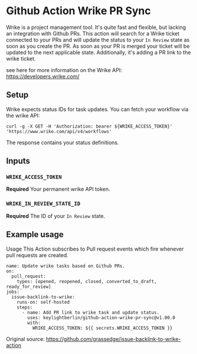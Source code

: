 # Github Action Wrike PR Sync

Wrike is a project management tool. It's quite fast and flexible, but lacking an integration with Github PRs.
This action will search for a Wrike ticket connected to your PRs and will update the status to your `In Review` state as soon as you create the PR.
As soon as your PR is merged your ticket will be updated to the next applicable state. Additionally, it's adding a PR link to the wrike ticket.

see here for more information on the Wrike API: https://developers.wrike.com/

## Setup 
Wrike expects status IDs for task updates. You can fetch your workflow via the wrike API:

```
curl -g -X GET -H 'Authorization: bearer ${WRIKE_ACCESS_TOKEN}' 'https://www.wrike.com/api/v4/workflows'
```

The response contains your status definitions.


## Inputs

### `WRIKE_ACCESS_TOKEN`

**Required** Your permanent wrike API token.


### `WRIKE_IN_REVIEW_STATE_ID`

**Required** The ID of your `In Review` state.

## Example usage
Usage
This Action subscribes to Pull request events which fire whenever pull requests are created.

```
name: Update wrike tasks based on Github PRs.
on:
  pull_request:
    types: [opened, reopened, closed, converted_to_draft, ready_for_review]
jobs:
  issue-backlink-to-wrike:
    runs-on: self-hosted
    steps:
      - name: Add PR link to wrike task and update status.
        uses: keylightberlin/github-action-wrike-pr-sync@v1.00.0
        with:
          WRIKE_ACCESS_TOKEN: ${{ secrets.WRIKE_ACCESS_TOKEN }}

```

Original source: https://github.com/grassedge/issue-backlink-to-wrike-action
